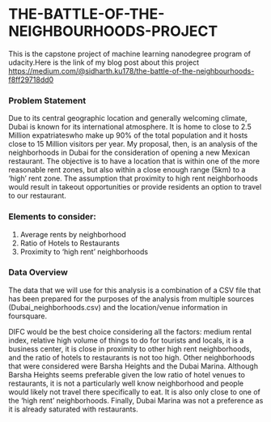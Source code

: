 # THE-BATTLE-OF-THE-NEIGHBOURHOODS-PROJECT

This is the capstone project of machine learning nanodegree program of udacity.Here is the link of my blog post about this project
https://medium.com/@sidharth.ku178/the-battle-of-the-neighbourhoods-f8ff29718dd0

### Problem Statement

Due to its central geographic location and generally welcoming climate, Dubai is known for its international atmosphere. It is home to close to 2.5 Million expatriateswho make up 90% of the total population and it hosts close to 15 Million visitors per year. My proposal, then, is an analysis of the neighborhoods in Dubai for the consideration of opening a new Mexican restaurant. The objective is to have a location that is within one of the more reasonable rent zones, but also within a close enough range (5km) to a ‘high’ rent zone. The assumption that proximity to high rent neighborhoods would result in takeout opportunities or provide residents an option to travel to our restaurant.

### Elements to consider:

1. Average rents by neighborhood
2. Ratio of Hotels to Restaurants
3. Proximity to ‘high rent’ neighborhoods

### Data Overview

The data that we will use for this analysis is a combination of a CSV file that has been prepared for the purposes of the analysis from multiple sources (Dubai_neighborhoods.csv) and the location/venue information in foursquare.

DIFC would be the best choice considering all the factors: medium rental index, relative high volume of things to do for tourists and locals, it is a business center, it is close in proximity to other high rent neighborhoods, and the ratio of hotels to restaurants is not too high. Other neighborhoods that were considered were Barsha Heights and the Dubai Marina. Although Barsha Heights seems preferable given the low ratio of hotel venues to restaurants, it is not a particularly well know neighborhood and people would likely not travel there specifically to eat. It is also only close to one of the ‘high rent’ neighborhoods. Finally, Dubai Marina was not a preference as it is already saturated with restaurants.
